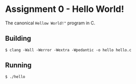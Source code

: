 # Assignment 0 - Hello World!

The canonical `Hellow World!"` program in C.

## Building

```
$ clang -Wall -Werror -Wextra -Wpedantic -o hello hello.c
```

## Running 

```
$ ./hello
```
